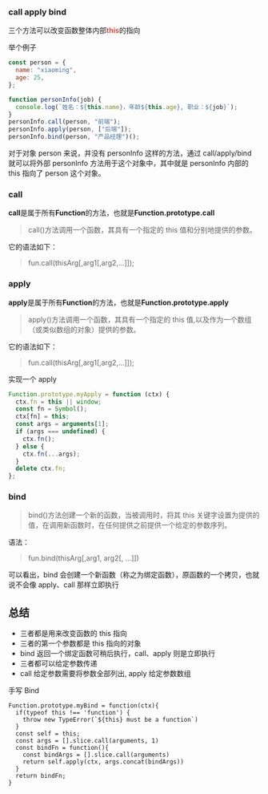 ### call apply bind

三个方法可以改变函数整体内部<font color=#dd5044>**this**</font>的指向

举个例子

```js
const person = {
  name: "xiaoming",
  age: 25,
};

function personInfo(job) {
  console.log(`姓名：${this.name}，年龄${this.age}, 职业：${job}`);
}
personInfo.call(person, "前端");
personInfo.apply(person, ["后端"]);
personInfo.bind(person, "产品经理")();
```

对于对象 person 来说，并没有 personInfo 这样的方法，通过 call/apply/bind 就可以将外部 personInfo 方法用于这个对象中，其中就是 personInfo 内部的 this 指向了 person 这个对象。

### call

**call**是属于所有**Function**的方法，也就是**Function.prototype.call**

> call()方法调用一个函数，其具有一个指定的 this 值和分别地提供的参数。

它的语法如下：

> fun.call(thisArg[,arg1[,arg2,...]]);

### apply

**apply**是属于所有**Function**的方法，也就是**Function.prototype.apply**

> apply()方法调用一个函数，其具有一个指定的 this 值,以及作为一个数组（或类似数组的对象）提供的参数。

它的语法如下：

> fun.call(thisArg[,arg1[,arg2,...]]);

实现一个 apply

```js
Function.prototype.myApply = function (ctx) {
  ctx.fn = this || window;
  const fn = Symbol();
  ctx[fn] = this;
  const args = arguments[1];
  if (args === undefined) {
    ctx.fn();
  } else {
    ctx.fn(...args);
  }
  delete ctx.fn;
};
```

### bind

> bind()方法创建一个新的函数，当被调用时，将其 this 关键字设置为提供的值，在调用新函数时，在任何提供之前提供一个给定的参数序列。

语法：

> fun.bind(thisArg[,arg1, arg2[, ...]])

可以看出，bind 会创建一个新函数（称之为绑定函数），原函数的一个拷贝，也就说不会像 apply、call 那样立即执行

## 总结

- 三者都是用来改变函数的 this 指向
- 三者的第一个参数都是 this 指向的对象
- bind 返回一个绑定函数可稍后执行，call、apply 则是立即执行
- 三者都可以给定参数传递
- call 给定参数需要将参数全部列出, apply 给定参数数组

手写 Bind

```JS
Function.prototype.myBind = function(ctx){
  if(typeof this !== 'function') {
    throw new TypeError(`${this} must be a function`)
  }
  const self = this;
  const args = [].slice.call(arguments, 1)
  const bindFn = function(){
    const bindArgs = [].slice.call(arguments)
    return self.apply(ctx, args.concat(bindArgs))
  }
  return bindFn;
}
```

